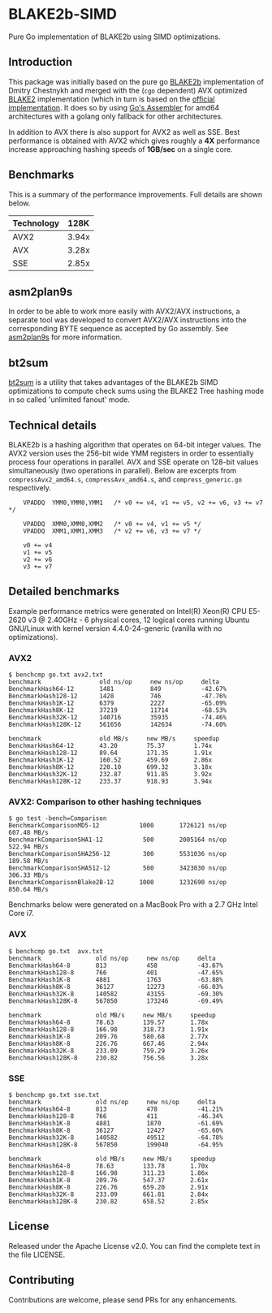 BLAKE2b-SIMD
============

Pure Go implementation of BLAKE2b using SIMD optimizations.

Introduction
------------

This package was initially based on the pure go [BLAKE2b](https://github.com/dchest/blake2b) implementation of Dmitry Chestnykh and merged with the (`cgo` dependent) AVX optimized [BLAKE2](https://github.com/codahale/blake2) implementation (which in turn is based on the [official implementation](https://github.com/BLAKE2/BLAKE2). It does so by using [Go's Assembler](https://golang.org/doc/asm) for amd64 architectures with a golang only fallback for other architectures.

In addition to AVX there is also support for AVX2 as well as SSE. Best performance is obtained with AVX2 which gives roughly a **4X** performance increase approaching hashing speeds of **1GB/sec** on a single core.

Benchmarks
----------

This is a summary of the performance improvements. Full details are shown below.

| Technology |  128K |
| ---------- |:-----:|
| AVX2       | 3.94x |
| AVX        | 3.28x |
| SSE        | 2.85x |

asm2plan9s
----------

In order to be able to work more easily with AVX2/AVX instructions, a separate tool was developed to convert AVX2/AVX instructions into the corresponding BYTE sequence as accepted by Go assembly. See [asm2plan9s](https://github.com/minio/asm2plan9s) for more information.

bt2sum
------

[bt2sum](https://github.com/s3git/bt2sum) is a utility that takes advantages of the BLAKE2b SIMD optimizations to compute check sums using the BLAKE2 Tree hashing mode in so called 'unlimited fanout' mode.

Technical details
-----------------

BLAKE2b is a hashing algorithm that operates on 64-bit integer values. The AVX2 version uses the 256-bit wide YMM registers in order to essentially process four operations in parallel. AVX and SSE operate on 128-bit values simultaneously (two operations in parallel). Below are excerpts from `compressAvx2_amd64.s`, `compressAvx_amd64.s`, and `compress_generic.go` respectively.

```
    VPADDQ  YMM0,YMM0,YMM1   /* v0 += v4, v1 += v5, v2 += v6, v3 += v7 */
```

```
    VPADDQ  XMM0,XMM0,XMM2   /* v0 += v4, v1 += v5 */
    VPADDQ  XMM1,XMM1,XMM3   /* v2 += v6, v3 += v7 */
```

```
    v0 += v4
    v1 += v5
    v2 += v6
    v3 += v7
```

Detailed benchmarks
-------------------

Example performance metrics were generated on  Intel(R) Xeon(R) CPU E5-2620 v3 @ 2.40GHz - 6 physical cores, 12 logical cores running Ubuntu GNU/Linux with kernel version 4.4.0-24-generic (vanilla with no optimizations).

### AVX2

```
$ benchcmp go.txt avx2.txt
benchmark                old ns/op     new ns/op     delta
BenchmarkHash64-12       1481          849           -42.67%
BenchmarkHash128-12      1428          746           -47.76%
BenchmarkHash1K-12       6379          2227          -65.09%
BenchmarkHash8K-12       37219         11714         -68.53%
BenchmarkHash32K-12      140716        35935         -74.46%
BenchmarkHash128K-12     561656        142634        -74.60%

benchmark                old MB/s     new MB/s     speedup
BenchmarkHash64-12       43.20        75.37        1.74x
BenchmarkHash128-12      89.64        171.35       1.91x
BenchmarkHash1K-12       160.52       459.69       2.86x
BenchmarkHash8K-12       220.10       699.32       3.18x
BenchmarkHash32K-12      232.87       911.85       3.92x
BenchmarkHash128K-12     233.37       918.93       3.94x
```

### AVX2: Comparison to other hashing techniques

```
$ go test -bench=Comparison
BenchmarkComparisonMD5-12    	    1000	   1726121 ns/op	 607.48 MB/s
BenchmarkComparisonSHA1-12   	     500	   2005164 ns/op	 522.94 MB/s
BenchmarkComparisonSHA256-12 	     300	   5531036 ns/op	 189.58 MB/s
BenchmarkComparisonSHA512-12 	     500	   3423030 ns/op	 306.33 MB/s
BenchmarkComparisonBlake2B-12	    1000	   1232690 ns/op	 850.64 MB/s
```

Benchmarks below were generated on a MacBook Pro with a 2.7 GHz Intel Core i7.

### AVX

```
$ benchcmp go.txt  avx.txt 
benchmark               old ns/op     new ns/op     delta
BenchmarkHash64-8       813           458           -43.67%
BenchmarkHash128-8      766           401           -47.65%
BenchmarkHash1K-8       4881          1763          -63.88%
BenchmarkHash8K-8       36127         12273         -66.03%
BenchmarkHash32K-8      140582        43155         -69.30%
BenchmarkHash128K-8     567850        173246        -69.49%

benchmark               old MB/s     new MB/s     speedup
BenchmarkHash64-8       78.63        139.57       1.78x
BenchmarkHash128-8      166.98       318.73       1.91x
BenchmarkHash1K-8       209.76       580.68       2.77x
BenchmarkHash8K-8       226.76       667.46       2.94x
BenchmarkHash32K-8      233.09       759.29       3.26x
BenchmarkHash128K-8     230.82       756.56       3.28x
```

### SSE

```
$ benchcmp go.txt sse.txt 
benchmark               old ns/op     new ns/op     delta
BenchmarkHash64-8       813           478           -41.21%
BenchmarkHash128-8      766           411           -46.34%
BenchmarkHash1K-8       4881          1870          -61.69%
BenchmarkHash8K-8       36127         12427         -65.60%
BenchmarkHash32K-8      140582        49512         -64.78%
BenchmarkHash128K-8     567850        199040        -64.95%

benchmark               old MB/s     new MB/s     speedup
BenchmarkHash64-8       78.63        133.78       1.70x
BenchmarkHash128-8      166.98       311.23       1.86x
BenchmarkHash1K-8       209.76       547.37       2.61x
BenchmarkHash8K-8       226.76       659.20       2.91x
BenchmarkHash32K-8      233.09       661.81       2.84x
BenchmarkHash128K-8     230.82       658.52       2.85x
```

License
-------

Released under the Apache License v2.0. You can find the complete text in the file LICENSE.

Contributing
------------

Contributions are welcome, please send PRs for any enhancements.
